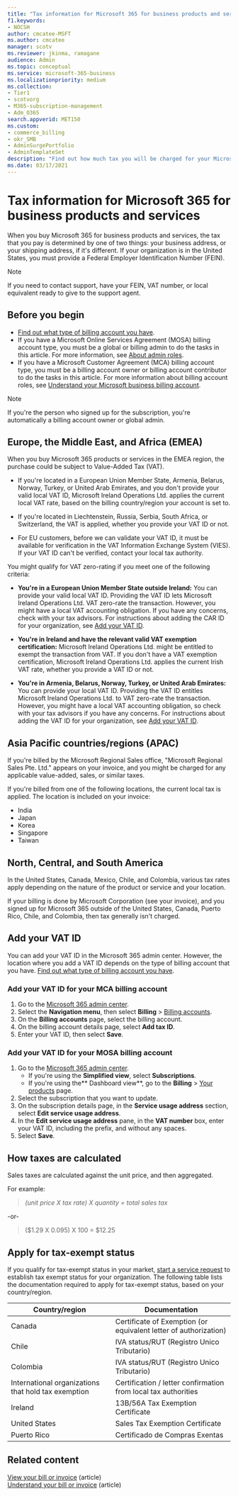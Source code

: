 ```yaml
---
title: "Tax information for Microsoft 365 for business products and services"
f1.keywords:
- NOCSH
author: cmcatee-MSFT
ms.author: cmcatee
manager: scotv
ms.reviewer: jkinma, ramagane
audience: Admin
ms.topic: conceptual
ms.service: microsoft-365-business
ms.localizationpriority: medium
ms.collection: 
- Tier1
- scotvorg
- M365-subscription-management
- Adm_O365
search.appverid: MET150
ms.custom:
- commerce_billing
- okr_SMB
- AdminSurgePortfolio
- AdminTemplateSet
description: "Find out how much tax you will be charged for your Microsoft 365 for business subscription in different regions."
ms.date: 03/17/2021
---
```


# Tax information for Microsoft 365 for business products and services

When you buy Microsoft 365 for business products and services, the tax that you pay is determined by one of two things: your business address, or your shipping address, if it's different. If your organization is in the United States, you must provide a Federal Employer Identification Number (FEIN).

> [!NOTE]
> If you need to contact support, have your FEIN, VAT number, or local equivalent ready to give to the support agent.

## Before you begin

- [Find out what type of billing account you have](../manage-billing-accounts.md#view-my-billing-accounts).
- If you have a Microsoft Online Services Agreement (MOSA) billing account type, you must be a global or billing admin to do the tasks in this article. For more information, see [About admin roles](../../admin/add-users/about-admin-roles.md).
- If you have a Microsoft Customer Agreement (MCA) billing account type, you must be a billing account owner or billing account contributor to do the tasks in this article. For more information about billing account roles, see [Understand your Microsoft business billing account](../manage-billing-accounts.md).

> [!NOTE]
> If you're the person who signed up for the subscription, you're automatically a billing account owner or global admin.

## Europe, the Middle East, and Africa (EMEA)

When you buy Microsoft 365 products or services in the EMEA region, the purchase could be subject to Value-Added Tax (VAT).
  
- If you're located in a European Union Member State, Armenia, Belarus, Norway, Turkey, or United Arab Emirates, and you don't provide your valid local VAT ID, Microsoft Ireland Operations Ltd. applies the current local VAT rate, based on the billing country/region your account is set to.

- If you're located in Liechtenstein, Russia, Serbia, South Africa, or Switzerland, the VAT is applied, whether you provide your VAT ID or not.

- For EU customers, before we can validate your VAT ID, it must be available for verification in the VAT Information Exchange System (VIES). If your VAT ID can't be verified, contact your local tax authority.

You might qualify for VAT zero-rating if you meet one of the following criteria:
  
- **You're in a European Union Member State outside Ireland:** You can provide your valid local VAT ID. Providing the VAT ID lets Microsoft Ireland Operations Ltd. VAT zero-rate the transaction. However, you might have a local VAT accounting obligation. If you have any concerns, check with your tax advisors. For instructions about adding the CAR ID for your organization, see [Add your VAT ID](#add-your-vat-id).

- **You're in Ireland and have the relevant valid VAT exemption certification:** Microsoft Ireland Operations Ltd. might be entitled to exempt the transaction from VAT. If you don't have a VAT exemption certification, Microsoft Ireland Operations Ltd. applies the current Irish VAT rate, whether you provide a VAT ID or not.

- **You're in Armenia, Belarus, Norway, Turkey, or United Arab Emirates:** You can provide your local VAT ID. Providing the VAT ID entitles Microsoft Ireland Operations Ltd. to VAT zero-rate the transaction. However, you might have a local VAT accounting obligation, so check with your tax advisors if you have any concerns. For instructions about adding the VAT ID for your organization, see [Add your VAT ID](#add-your-vat-id).

## Asia Pacific countries/regions (APAC)

If you're billed by the Microsoft Regional Sales office, "Microsoft Regional Sales Pte. Ltd." appears on your invoice, and you might be charged for any applicable value-added, sales, or similar taxes.
  
If you're billed from one of the following locations, the current local tax is applied. The location is included on your invoice:
  
- India
- Japan
- Korea
- Singapore
- Taiwan

## North, Central, and South America

In the United States, Canada, Mexico, Chile, and Colombia, various tax rates apply depending on the nature of the product or service and your location.
  
If your billing is done by Microsoft Corporation (see your invoice), and you signed up for Microsoft 365 outside of the United States, Canada, Puerto Rico, Chile, and Colombia, then tax generally isn't charged.

## Add your VAT ID

You can add your VAT ID in the Microsoft 365 admin center. However, the location where you add a VAT ID depends on the type of billing account that you have. [Find out what type of billing account you have](../manage-billing-accounts.md#view-my-billing-accounts).

### Add your VAT ID for your MCA billing account

1. Go to the <a href="https://go.microsoft.com/fwlink/p/?linkid=2024339" target="_blank">Microsoft 365 admin center</a>.
2. Select the **Navigation menu**, then select **Billing** > <a href="https://go.microsoft.com/fwlink/p/?linkid=2084771" target="_blank">Billing accounts</a>.
3. On the **Billing accounts** page, select the billing account.
4. On the billing account details page, select **Add tax ID**.
5. Enter your VAT ID, then select **Save**.

### Add your VAT ID for your MOSA billing account

1. Go to the <a href="https://go.microsoft.com/fwlink/p/?linkid=2024339" target="_blank">Microsoft 365 admin center</a>.
   - If you're using the **Simplified view**, select **Subscriptions**.
   - If you're using the** Dashboard view**, go to the **Billing** > <a href="https://go.microsoft.com/fwlink/p/?linkid=842054" target="_blank">Your products</a> page.
2. Select the subscription that you want to update.
3. On the subscription details page, in the **Service usage address** section, select **Edit service usage address**.
4. In the **Edit service usage address** pane, in the **VAT number** box, enter your VAT ID, including the prefix, and without any spaces.
5. Select **Save**.

## How taxes are calculated

Sales taxes are calculated against the unit price, and then aggregated.

For example:

>*(unit price X tax rate) X quantity = total sales tax*

-or-

>($1.29 X 0.095) X 100 = $12.25

## Apply for tax-exempt status

If you qualify for tax-exempt status in your market, [start a service request](../../admin/get-help-support.md) to establish tax exempt status for your organization. The following table lists the documentation required to apply for tax-exempt status, based on your country/region.

|Country/region | Documentation |
|------------------|----------------|
| Canada | Certificate of Exemption (or equivalent letter of authorization) |
| Chile | IVA status/RUT (Registro Unico Tributario) |
| Colombia | IVA status/RUT (Registro Unico Tributario) |
| International organizations that hold tax exemption | Certification / letter confirmation from local tax authorities |
| Ireland | 13B/56A Tax Exemption Certificate|
| United States | Sales Tax Exemption Certificate |
| Puerto Rico | Certificado de Compras Exentas |
  
## Related content
  
[View your bill or invoice](view-your-bill-or-invoice.md) (article)\
[Understand your bill or invoice](understand-your-invoice.md) (article)
